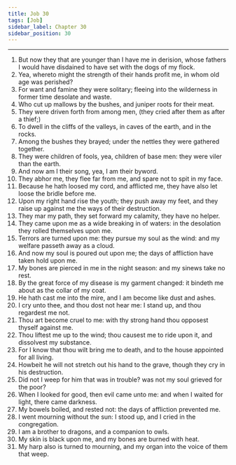 ```yaml
---
title: Job 30
tags: [Job]
sidebar_label: Chapter 30
sidebar_position: 30
---
```


---
1. But now they that are younger than I have me in derision, whose fathers I would have disdained to have set with the dogs of my flock.
2. Yea, whereto might the strength of their hands profit me, in whom old age was perished?
3. For want and famine they were solitary; fleeing into the wilderness in former time desolate and waste.
4. Who cut up mallows by the bushes, and juniper roots for their meat.
5. They were driven forth from among men, (they cried after them as after a thief;)
6. To dwell in the cliffs of the valleys, in caves of the earth, and in the rocks.
7. Among the bushes they brayed; under the nettles they were gathered together.
8. They were children of fools, yea, children of base men: they were viler than the earth.
9. And now am I their song, yea, I am their byword.
10. They abhor me, they flee far from me, and spare not to spit in my face.
11. Because he hath loosed my cord, and afflicted me, they have also let loose the bridle before me.
12. Upon my right hand rise the youth; they push away my feet, and they raise up against me the ways of their destruction.
13. They mar my path, they set forward my calamity, they have no helper.
14. They came upon me as a wide breaking in of waters: in the desolation they rolled themselves upon me.
15. Terrors are turned upon me: they pursue my soul as the wind: and my welfare passeth away as a cloud.
16. And now my soul is poured out upon me; the days of affliction have taken hold upon me.
17. My bones are pierced in me in the night season: and my sinews take no rest.
18. By the great force of my disease is my garment changed: it bindeth me about as the collar of my coat.
19. He hath cast me into the mire, and I am become like dust and ashes.
20. I cry unto thee, and thou dost not hear me: I stand up, and thou regardest me not.
21. Thou art become cruel to me: with thy strong hand thou opposest thyself against me.
22. Thou liftest me up to the wind; thou causest me to ride upon it, and dissolvest my substance.
23. For I know that thou wilt bring me to death, and to the house appointed for all living.
24. Howbeit he will not stretch out his hand to the grave, though they cry in his destruction.
25. Did not I weep for him that was in trouble? was not my soul grieved for the poor?
26. When I looked for good, then evil came unto me: and when I waited for light, there came darkness.
27. My bowels boiled, and rested not: the days of affliction prevented me.
28. I went mourning without the sun: I stood up, and I cried in the congregation.
29. I am a brother to dragons, and a companion to owls.
30. My skin is black upon me, and my bones are burned with heat.
31. My harp also is turned to mourning, and my organ into the voice of them that weep.